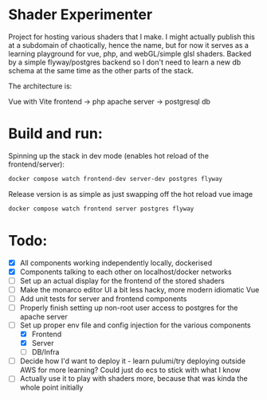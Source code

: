 # Shader Experimenter

Project for hosting various shaders that I make. I might actually publish this at a subdomain of chaotically, hence the name, but for now it serves as a learning playground for vue, php, and webGL/simple glsl shaders. Backed by a simple flyway/postgres backend so I don't need to learn a new db schema at the same time as the other parts of the stack.

The architecture is:

Vue with Vite frontend -> php apache server -> postgresql db

# Build and run:
Spinning up the stack in dev mode (enables hot reload of the frontend/server):
```sh
docker compose watch frontend-dev server-dev postgres flyway
```

Release version is as simple as just swapping off the hot reload vue image
```sh
docker compose watch frontend server postgres flyway
```

# Todo:
- [x] All components working independently locally, dockerised
- [x] Components talking to each other on localhost/docker networks
- [ ] Set up an actual display for the frontend of the stored shaders
- [ ] Make the monarco editor UI a bit less hacky, more modern idiomatic Vue
- [ ] Add unit tests for server and frontend components
- [ ] Properly finish setting up non-root user access to postgres for the apache server
- [ ] Set up proper env file and config injection for the various components
    - [x] Frontend
    - [x] Server
    - [ ] DB/Infra
- [ ] Decide how I'd want to deploy it - learn pulumi/try deploying outside AWS for more learning? Could just do ecs to stick with what I know
- [ ] Actually use it to play with shaders more, because that was kinda the whole point initially
